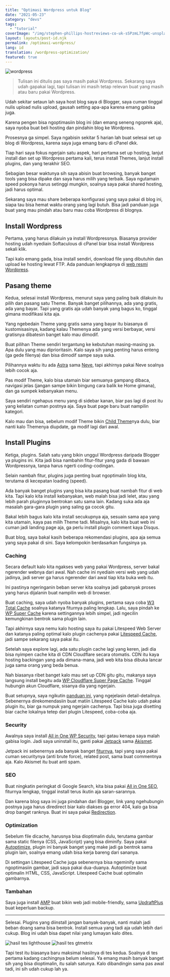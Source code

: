 ```yaml
---
title: "Optimasi Wordpress untuk Blog"
date: "2021-05-23"
category: "devs"
tags:
  - "tutorial"
coverImage: "/img/stephen-phillips-hostreviews-co-uk-sSPzmL7fpWc-unsplash.jpg"
layout: layouts/post-id.njk
permalink: /optimasi-wordpress/
lang: id
translation: /wordpress-optimization/
featured: true
---
```


![wordpress](/img/stephen-phillips-hostreviews-co-uk-sSPzmL7fpWc-unsplash.jpg)

> Tulisan ini ditulis pas saya masih pakai Wordpress. Sekarang saya udah gapakai lagi, tapi tulisan ini masih tetap relevan buat yang masih atau baru pakai Wordpress.

Udah sekitar setaun lah saya host blog saya di Blogger, saya cuman tinggal nulis upload nulis upload, gausah setting apa-apa karena emang gabisa juga.

Karena pengen bisa ngoptimasiin blog ini (dan emang seneng ngoprek aja), saya nyoba buat beli hosting dan pindahin blog ke Wordpress.

Prosesnya ga simpel. Saya ngabisin sekitar 5 harian lah buat selesai set up blog di Wordpress, karena saya juga emang baru di cPanel dkk.

Tiap hari saya fokus ngerjain satu aspek, hari pertama set up hosting, lanjut install dan set up Wordpress pertama kali, terus install Themes, lanjut install plugins, dan yang terakhir SEO.

Sebagian besar waktunya sih saya abisin buat browsing, banyak banget tools yang bisa dipake dan saya harus milih yang terbaik. Saya ngutamain speed pokonya harus setinggi mungkin, soalnya saya pakai shared hosting, jadi harus optimal.

Sekarang saya mau share beberapa konfigurasi yang saya pakai di blog ini, siapa tau bisa hemat waktu orang yang lagi butuh. Bisa jadi panduan juga buat yang mau pindah atau baru mau coba Wordpress di blognya.

## Install Wordpress

Pertama, yang harus dilakuin ya install Wordpressnya. Biasanya provider hosting udah nyediain Softaculous di cPanel biar bisa install Wordpress sekali klik.

Tapi kalo emang gada, bisa install sendiri, download file yang dibutuhin dan upload ke hosting lewat FTP. Ada panduan lengkapnya di [web resmi Wordpress](https://wordpress.org).

## Pasang theme

Kedua, selesai install Wordpress, menurut saya yang paling baik dilakuin itu pilih dan pasang satu Theme. Banyak banget pilihannya, ada yang gratis, ada yang bayar. Tapi yang gratis aja udah banyak yang bagus ko, tinggal gimana modifikasi kita aja.

Yang ngebedain Theme yang gratis sama yang bayar itu biasanya di kustomisasinya, kadang kalau Themenya ada yang versi berbayar, versi gratisnya dibatesin banget kalo mau dimodif.

Buat pilihan Theme sendiri tergantung ke kebutuhan masing-masing ya. Apa dulu yang mau diprioritasin. Kalo saya sih yang penting harus enteng (ga gede filenya) dan bisa dimodif sampe saya suka.

Pilihannya waktu itu ada [Astra](https://wordpress.org/themes/astra/) sama [Neve](https://wordpress.org/themes/neve/), tapi akhirnya pakai Neve soalnya lebih cocok aja.

Pas modif Theme, kalo bisa utamain biar semuanya gampang dibaca, navigasi jelas (jangan sampe bikin bingung cara balik ke Home gimana), dan ga sumpek kebanyakan menu.

Saya sendiri ngehapus menu yang di sidebar kanan, biar pas lagi di post itu yang keliatan cuman postnya aja. Saya buat page baru buat nampilin kategori.

Kalo mau dan bisa, sebelum modif Theme bikin [Child Theme](https://codeable.io/what-is-a-child-theme-wordpress/#:~:text=A%20child%20theme%20is%20a,of%20modifying%20an%20existing%20theme.)nya dulu, biar nanti kalo Themenya diupdate, ga modif lagi dari awal.

## Install Plugins

Ketiga, plugins. Salah satu yang bikin unggul Wordpress daripada Blogger ya plugins ini. Kita jadi bisa nambahin fitur-fitur yang gada di bawaan Wordpressnya, tanpa harus ngerti coding-codingan.

Selain nambah fitur, plugins juga penting buat ngoptimalin blog kita, terutama di kecepatan loading (speed).

Ada banyak banget plugins yang bisa kita pasang buat nambah fitur di web kita. Tapi kalo kita install kebanyakan, web malah bisa jadi lelet, atau yang lebih parah pluginnya bentrokan satu sama lain. Kadang suka ada aja masalah gara-gara plugin yang saling ga cocok gitu.

Bakal lebih bagus kalo kita install secukupnya aja, sesuain sama apa yang kita utamain, kaya pas milih Theme tadi. Misalnya, kalo kita buat web ini cuman jadi landing page aja, ga perlu install plugin comment kaya Disqus.

Buat blog, saya bakal kasih beberapa rekomendasi plugins, apa aja semua yang saya pakai di sini. Saya kelompokin berdasarkan fungsinya ya.

### Caching

Secara default kalo kita ngakses web yang pakai Wordpress, server bakal ngerender webnya dari awal. Nah cache ini nyediain versi web yang udah jadinya, jadi server ga harus ngerender dari awal tiap kita buka web itu.

Ini pastinya ngeringanin beban server kita soalnya jadi gabanyak proses yang harus dijalanin buat nampilin web di browser.

Buat caching, saya udah nyoba banyak plugins, pertama saya coba [W3 Total Cache](https://id.wordpress.org/plugins/w3-total-cache/) soalnya katanya fiturnya paling lengkap. Lalu, saya pindah ke [WP Super Cache](https://id.wordpress.org/plugins/wp-super-cache/) karena settingannya lebih simpel, jadi ngecilin kemungkinan bentrok sama plugin lain.

Tapi akhirnya saya nemu kalo hosting saya itu pakai Litespeed Web Server dan katanya paling optimal kalo plugin cachenya pakai [Litespeed Cache](https://id.wordpress.org/plugins/litespeed-cache/), jadi sampe sekarang saya pakai itu.

Setelah saya explore lagi, ada satu plugin cache lagi yang keren, jadi dia bisa nyimpen cache kita di CDN Cloudflare secara otomatis. CDN itu kaya hosting backingan yang ada dimana-mana, jadi web kita bisa dibuka lancar juga sama orang yang beda benua.

Nah biasanya ribet banget kalo mau set up CDN gitu gitu, makanya saya langsung install begitu ada [WP Cloudflare Super Page Cache](https://wordpress.org/plugins/wp-cloudflare-page-cache/). Tinggal hubungin akun Cloudflare, sisanya dia yang ngerjain.

Buat setupnya, saya ngikutin [panduan ini](https://webspeedtools.com/litespeed-cache-cloudflare/), yang ngejelasin detail-detailnya. Sebenernya direkomendasiin buat matiin Litespeed Cache kalo udah pakai plugin itu, biar ga numpuk yang ngerjain cachenya. Tapi bisa juga disetting biar cache lokalnya tetep dari plugin Litespeed, coba-coba aja.

### Security

Awalnya saya install [All in One WP Security](https://wordpress.org/plugins/all-in-one-wp-security-and-firewall/), tapi gatau kenapa saya malah gabisa login. Jadi saya uninstall itu, ganti pakai [Jetpack](https://wordpress.org/plugins/jetpack/) sama [Akismet](https://wordpress.org/plugins/akismet/).

Jetpack ini sebenernya ada banyak banget [fiturnya](https://jetpack.com/support/features/), tapi yang saya pakai cuman securitynya (anti brute force), related post, sama buat commentnya aja. Kalo Akismet itu buat anti spam.

### SEO

Buat ningkatin peringkat di Google Search, kita bisa pakai [All in One SEO](https://wordpress.org/plugins/all-in-one-seo-pack/), fiturnya lengkap, tinggal install terus ikutin aja saran-sarannya.

Dan karena blog saya ini juga pindahan dari Blogger, link yang ngehubungin postnya juga harus diredirect biar kalo diakses ga error 404, kalo ga bisa drop banget ranknya. Buat ini saya pakai [Redirection](https://wordpress.org/plugins/redirection/).

### Optimization

Sebelum file dicache, harusnya bisa dioptimalin dulu, terutama gambar sama static filenya (CSS, JavaScript) yang bisa diminify. Saya pakai [Autoptimize](https://wordpress.org/plugins/autoptimize/), plugin ini banyak banget yang make jadi ga bentrok sama plugin lain, soalnya emang udah bisa kerja bareng dari sananya.

Di settingan Litespeed Cache juga sebenernya bisa ngeminify sama ngoptimasiin gambar, jadi saya pakai dua-duanya. Autoptimize buat optimalin HTML, CSS, JavaScript. Litespeed Cache buat optimalin gambarnya.

### Tambahan

Saya juga install [AMP](https://wordpress.org/plugins/amp/) buat bikin web jadi mobile-friendly, sama [UpdraftPlus](https://wordpress.org/plugins/updraftplus/) buat keperluan backup.

---

Selesai. Plugins yang diinstall jangan banyak-banyak, nanti malah jadi beban doang sama bisa bentrok. Install semua yang tadi aja udah lebih dari cukup. Blog ini udah bisa dapet nilai yang lumayan kalo dites.

![hasil tes lighthouse](/img/lighthouse.webp)
![hasil tes gtmetrix](/img/gtmetrix.webp)

Tapi test itu biasanya baru maksimal hasilnya di tes kedua. Soalnya di tes pertama kadang cachingnya belum selesai. Ya emang masih banyak banget sih yang bisa dioptimalin, itu salah satunya. Kalo dibandingin sama pas awal tadi, ini sih udah cukup lah ya.
